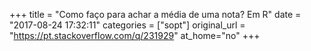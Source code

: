 +++
title = "Como faço para achar a média de uma nota? Em R"
date = "2017-08-24 17:32:11"
categories = ["sopt"]
original_url = "https://pt.stackoverflow.com/q/231929"
at_home="no"
+++

